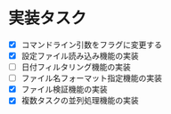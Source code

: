# 実装タスク

- [X] コマンドライン引数をフラグに変更する
- [X] 設定ファイル読み込み機能の実装
- [ ] 日付フィルタリング機能の実装
- [ ] ファイル名フォーマット指定機能の実装
- [X] ファイル検証機能の実装
- [X] 複数タスクの並列処理機能の実装

